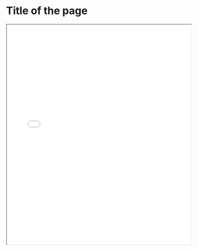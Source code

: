 <!DOCTYPE html>
<html lang="en">
<head>
    <meta charset="UTF-8">
    <meta name="viewport" content="width=device-width, initial-scale=1.0">
    <title>Nico Saltos Misconduct Evidence Document</title>
</head>
<body>
    <h1>Title of the page</h1>
    <iframe src="Nico Saltos Misconduct Evidence Document.pdf" width="100%" height="600px"></iframe>
</body>
</html>

